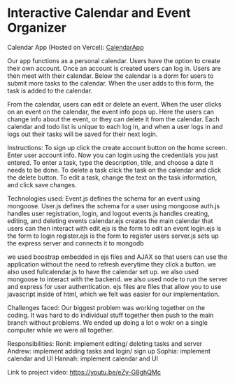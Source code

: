 # Interactive Calendar and Event Organizer
Calendar App (Hosted on Vercel): [CalendarApp](https://final-project-calendar-app.vercel.app/auth/login)


Our app functions as a personal calendar. Users have the option to create their own account. Once an account is created users can log in. Users are then meet with their calendar. Below the calendar is a dorm for users to submit more tasks to the calendar. When the user adds to this form, the task is added to the calendar.

From the calendar, users can edit or delete an event. When the user clicks on an event on the calendar, the event info pops up. Here the users can change info about the event, or they can delete it from the calendar. Each calendar and todo list is unique to each log in, and when a user logs in and logs out their tasks will be saved for their next login.

Instructions: 
To sign up click the create account button on the home screen. Enter user account info. Now you can login using the credentials you just entered.
To enter a task, type the description, title, and choose a date it needs to be done.
To delete a task click the task on the calendar and click the delete button.
To edit a task, change the text on the task information, and click save changes.

Technologies used: 
Event.js defines the schema for an event using mongoose.
User.js defines the schema for a user using mongoose
auth.js handles user registration, login, and logout
events.js handles creating, editing, and deleting events
calendar.ejs creates the main calendar that users can then interact with
edit.ejs is the form to edit an event
login.ejs is the form to login
register.ejs is the form to register users 
server.js sets up the express server and connects it to mongodb

we used boostrap embedded in ejs files and AJAX so that users can use the application without the need to refresh everytime they click a button. we also used fullcalendar.js to have the calendar set up. we also used mongoose to interact with the backend. we also used node to run the server and express for user authentication. ejs files are files that allow you to use javascript inside of html, which we felt was easier for our implementation.

Challenges faced:
Our biggest problem was working together on the coding. It was hard to do individual stuff together then push to the main branch without problems. We ended up doing a lot o wokr on a single computer while we were all together. 

Responsibilities:
Ronit: implement editing/ deleting tasks and server
Andrew: implement adding tasks and login/ sign up
Sophia: implement calendar and UI
Hannah: implement calendar and UI

Link to project video: https://youtu.be/eZy-G8ghQMc

